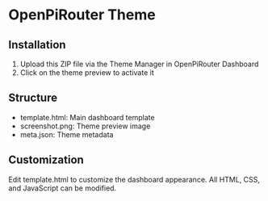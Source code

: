 # OpenPiRouter Theme

## Installation
1. Upload this ZIP file via the Theme Manager in OpenPiRouter Dashboard
2. Click on the theme preview to activate it

## Structure
- template.html: Main dashboard template
- screenshot.png: Theme preview image
- meta.json: Theme metadata

## Customization
Edit template.html to customize the dashboard appearance.
All HTML, CSS, and JavaScript can be modified.
